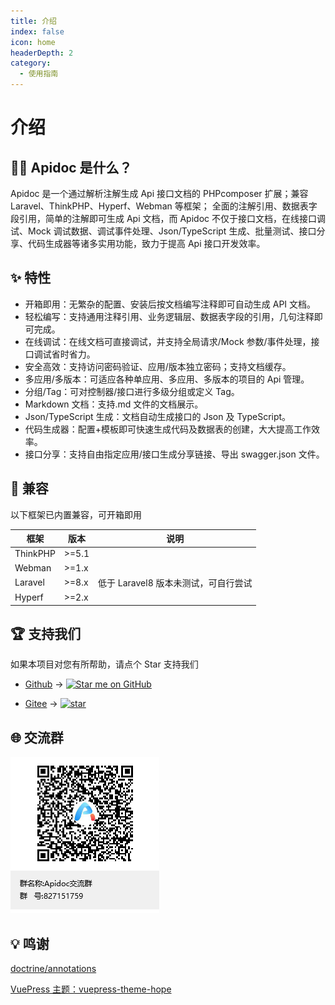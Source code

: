 ```yaml
---
title: 介绍
index: false
icon: home
headerDepth: 2
category:
  - 使用指南
---
```


# 介绍

## 🤷‍♀️ Apidoc 是什么？

Apidoc 是一个通过解析注解生成 Api 接口文档的 PHPcomposer 扩展；兼容 Laravel、ThinkPHP、Hyperf、Webman 等框架；
全面的注解引用、数据表字段引用，简单的注解即可生成 Api 文档，而 Apidoc 不仅于接口文档，在线接口调试、Mock 调试数据、调试事件处理、Json/TypeScript 生成、批量测试、接口分享、代码生成器等诸多实用功能，致力于提高 Api 接口开发效率。

## ✨ 特性

- 开箱即用：无繁杂的配置、安装后按文档编写注释即可自动生成 API 文档。
- 轻松编写：支持通用注释引用、业务逻辑层、数据表字段的引用，几句注释即可完成。
- 在线调试：在线文档可直接调试，并支持全局请求/Mock 参数/事件处理，接口调试省时省力。
- 安全高效：支持访问密码验证、应用/版本独立密码；支持文档缓存。
- 多应用/多版本：可适应各种单应用、多应用、多版本的项目的 Api 管理。
- 分组/Tag：可对控制器/接口进行多级分组或定义 Tag。
- Markdown 文档：支持.md 文件的文档展示。
- Json/TypeScript 生成：文档自动生成接口的 Json 及 TypeScript。
- 代码生成器：配置+模板即可快速生成代码及数据表的创建，大大提高工作效率。
- 接口分享：支持自由指定应用/接口生成分享链接、导出 swagger.json 文件。

## 📌 兼容

以下框架已内置兼容，可开箱即用

| 框架     | 版本  | 说明                                 |
| -------- | ----- | ------------------------------------ |
| ThinkPHP | >=5.1 |                                      |
| Webman   | >=1.x |                                      |
| Laravel  | >=8.x | 低于 Laravel8 版本未测试，可自行尝试 |
| Hyperf   | >=2.x |                                      |

## 🏆 支持我们

如果本项目对您有所帮助，请点个 Star 支持我们

- [Github](https://github.com/HGthecode/apidoc-php) -> <a href="https://github.com/HGthecode/apidoc-php" target="_blank">
  <img height="22" src="https://img.shields.io/github/stars/HGthecode/apidoc-php?style=social" class="attachment-full size-full" alt="Star me on GitHub" data-recalc-dims="1" /></a>

- [Gitee](https://gitee.com/hg-code/apidoc-php) -> <a href="https://gitee.com/hg-code/apidoc-php/stargazers"><img src="https://gitee.com/hg-code/apidoc-php/badge/star.svg" alt="star"></a>

## 🌐 交流群

![QQ群](/qq-qun.png)

## 💡 鸣谢

[doctrine/annotations](https://github.com/doctrine/annotations)

[VuePress 主题：vuepress-theme-hope](https://github.com/vuepress-theme-hope/vuepress-theme-hope)
